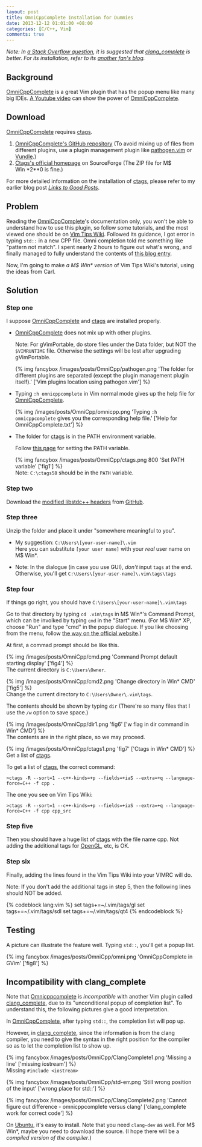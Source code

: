 ```yaml
---
layout: post
title: OmniCppComplete Installation for Dummies
date: 2013-12-12 01:01:00 +08:00
categories: [C/C++, Vim]
comments: true
---
```


*Note: In [a Stack Overflow question][so12339415], it is suggested
that [clang_complete] is better.  For its installation, refer to its
[another fan's blog][clang_complete_advoc].*

<!-- more -->

Background
---

[OmniCppComplete] is a great Vim plugin that has the popup menu like
many big IDEs.  [A Youtube video][video] can show the power of
[OmniCppComplete].

Download
---

[OmniCppComplete] requires [ctags].

1.  [OmniCppComplete's GitHub repository][OmniCppComplete] (To avoid
    mixing up of files from different plugins, use a plugin management
    plugin like [pathogen.vim] or [Vundle].)
2.  [Ctags's official homepage][ctags] on SourceForge (The ZIP file
    for M\$ Win \*2\*\*0 is fine.)

For more detailed information on the installation of [ctags], please
refer to my earlier blog post [*Links to Good Posts*][pp].

Problem
---

Reading the [OmniCppComplete]'s documentation only, you won't be able
to understand how to use this plugin, so follow some tutorials, and
the most viewed one should be on [Vim Tips Wiki][vim_tip1608].
Followed its guidance, I got error in typing `std::` in a new CPP
file.  Omni completion told me something like "pattern not match".  I
spent nearly 2 hours to figure out what's wrong, and finally managed
to fully understand the contents of [this blog entry][carl].

Now, I'm going to make *a M\$ Win\* version* of Vim Tips Wiki's
tutorial, using the ideas from Carl.

Solution
---

### Step one

I suppose [OmniCppComplete] and [ctags] are installed properly.

- [OmniCppComplete] does not mix up with other plugins.

    Note: For gVimPortable, do store files under the Data folder, but
    NOT the `$VIMRUNTIME` file.  Otherwise the settings will be lost
    after upgrading gVimPortable.

    {% img fancybox /images/posts/OmniCpp/pathogen.png 'The folder for different plugins are separated (except the plugin management plugin itself).' ['Vim plugins location using pathogen.vim'] %}

- Typing `:h omnicppcomplete` in Vim normal mode gives up the help
    file for [OmniCppComplete].

    {% img /images/posts/OmniCpp/omnicpp.png 'Typing `:h omnicppcomplete` gives you the corresponding help file.' ['Help for OmniCppComplete.txt'] %}

- The folder for [ctags] is in the PATH environment variable.

    Follow [this page][set_path] for setting the PATH variable.
  
    {% img fancybox /images/posts/OmniCpp/ctags.png 800 'Set PATH variable' ['fig1'] %}  
    Note: `C:\ctags58` should be in the `PATH` variable.

### Step two

Download the [modified libstdc++ headers][libstdc] from
[GitHub][git_copy].

### Step three

Unzip the folder and place it under "somewhere meaningful to you".

- My suggestion: `C:\Users\[your-user-name]\.vim`  
    Here you can substitute `[your user name]` with your *real* user
    name on M\$ Win\*.

- Note: In the dialogue (in case you use GUI), *don't* input `tags` at
    the end.  Otherwise, you'll get
    `C:\Users\[your-user-name]\.vim\tags\tags`

### Step four

If things go right, you should have
    `C:\Users\[your-user-name]\.vim\tags`

Go to that directory by typing `cd .vim\tags` in M\$ Win\*'s Command
Prompt, which can be involked by typing `cmd` in the "Start" menu.
(For M\$ Win\* XP, choose "Run" and type "cmd" in the popup dialogue.
If you like choosing from the menu, follow
[the way on the official website][ms_doc].)

At first, a commad prompt should be like this.

{% img /images/posts/OmniCpp/cmd.png 'Command Prompt default starting display' ['fig4'] %}  
The current directory is `C:\Users\Owner`.

{% img /images/posts/OmniCpp/cmd2.png 'Change directory in Win* CMD' ['fig5'] %}  
Change the current directory to `C:\Users\Owner\.vim\tags`.

The contents should be shown by typing `dir` (There're so many files
that I use the `/w` option to save space.)

{% img /images/posts/OmniCpp/dir1.png 'fig6' ['w flag in dir command in Win* CMD'] %}  
The contents are in the right place, so we may proceed.

{% img /images/posts/OmniCpp/ctags1.png 'fig7' ['Ctags in Win* CMD'] %}  
Get a list of [ctags].

To get a list of [ctags], the correct command:

<pre class="cli"><code>&gt;ctags -R --sort=1 --c++-kinds=+p --fields=+iaS --extra=+q --language-force=C++ -f cpp <span class="HLCode">.</span></code></pre>

The one you see on Vim Tips Wiki:

<pre class="cli"><code>&gt;ctags -R --sort=1 --c++-kinds=+p --fields=+iaS --extra=+q --language-force=C++ -f cpp <span class="err">cpp_src</span></code></pre>

### Step five

Then you should have a huge list of [ctags] with the file name cpp.
Not adding the additional tags for [OpenGL], etc, is OK.

### Step six

Finally, adding the lines found in the Vim Tips Wiki into your VIMRC
will do.

Note: If you don't add the additional tags in step 5, then the
following lines should NOT be added.

{% codeblock lang:vim %}
set tags+=~/.vim/tags/gl
set tags+=~/.vim/tags/sdl
set tags+=~/.vim/tags/qt4
{% endcodeblock %}

Testing
---

A picture can illustrate the feature well.  Typing `std::`, you'll get
a popup list.

{% img fancybox /images/posts/OmniCpp/omni.png 'OmniCppComplete in GVim' ['fig8'] %}
 
Incompatibility with clang\_complete
---

Note that [Omnicppcomplete] is *incompatible* with another Vim plugin
called [clang_complete], due to its "unconditional popup of completion
list".  To understand this, the following pictures give a good
interpretation.

In [OmniCppComplete], after typing `std::`, the completion list will
pop up.

However, in [clang_complete], since the information is from the clang
compiler, you need to give the syntax in the right position for the
compiler so as to let the completion list to show up.

{% img fancybox /images/posts/OmniCpp/ClangComplete1.png 'Missing a line' ['missing iostream'] %}  
Missing `#include <iostream>`

{% img fancybox /images/posts/OmniCpp/std-err.png 'Still wrong position of the input' ['wrong place for std::'] %}

{% img fancybox /images/posts/OmniCpp/ClangComplete2.png 'Cannot figure out difference - omnicppcomplete versus clang' ['clang_complete work for correct code'] %}

On [Ubuntu], it's easy to install.  Note that you need `clang-dev` as
well.  For M\$ Win\*, maybe you need to download the source. (I hope
there will be a *compiled version of the compiler*.)

[so12339415]: https://stackoverflow.com/q/12339415 "Can't figure out difference - omnicppcomplete versus clang"
[clang_complete]: https://github.com/Rip-Rip/clang_complete
[clang_complete_advoc]: http://aknow-work.blogspot.hk/2013/04/vim-clangcomplete.html
[OmniCppComplete]: https://github.com/vim-scripts/OmniCppComplete
[video]: http://youtu.be/MQy2rVOf-z0
[ctags]: http://ctags.sourceforge.net/
[pathogen.vim]: https://github.com/tpope/vim-pathogen
[Vundle]: https://github.com/gmarik/vundle
[pp]: http://blogue-un.blogspot.hk/2013/12/links-to-good-posts.html
[vim_tip1608]: http://vim.wikia.com/wiki/C%2B%2B_code_completion
[carl]: http://carl830.pixnet.net/blog/post/67681043-vim-omnicppcomplete%2Bstl-support
[set_path]: http://geekswithblogs.net/renso/archive/2009/10/21/how-to-set-the-windows-path-in-windows-7.aspx
[libstdc]: http://www.vim.org/scripts/script.php?script_id=2358
[git_copy]: https://github.com/vim-scripts/tags-for-std-cpp-STL-streams-...
[ms_doc]: http://windows.microsoft.com/en-hk/windows-vista/open-a-command-prompt-window
[OpenGL]: https://www.opengl.org
[Ubuntu]: http://www.ubuntu.com
